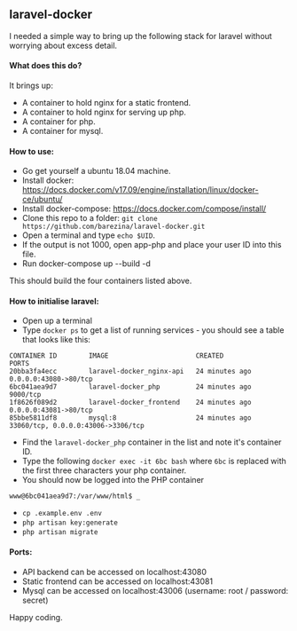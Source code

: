 ## laravel-docker

I needed a simple way to bring up the following stack for laravel without
worrying about excess detail.

#### What does this do?
It brings up:
* A container to hold nginx for a static frontend.
* A container to hold nginx for serving up php.
* A container for php.
* A container for mysql.

#### How to use:
* Go get yourself a ubuntu 18.04 machine.
* Install docker: https://docs.docker.com/v17.09/engine/installation/linux/docker-ce/ubuntu/
* Install docker-compose: https://docs.docker.com/compose/install/
* Clone this repo to a folder: `git clone https://github.com/barezina/laravel-docker.git`
* Open a terminal and type `echo $UID`. 
* If the output is not 1000, open app-php and place your user ID into this file.
* Run docker-compose up --build -d

This should build the four containers listed above.

#### How to initialise laravel:
* Open up a terminal
* Type `docker ps` to get a list of running services - you should see a table that looks like this:
```$xslt
CONTAINER ID        IMAGE                      CREATED             PORTS                                
20bba3fa4ecc        laravel-docker_nginx-api   24 minutes ago      0.0.0.0:43080->80/tcp                
6bc041aea9d7        laravel-docker_php         24 minutes ago      9000/tcp                             
1f8626f089d2        laravel-docker_frontend    24 minutes ago      0.0.0.0:43081->80/tcp                
85bbe5811df8        mysql:8                    24 minutes ago      33060/tcp, 0.0.0.0:43006->3306/tcp   
```
* Find the `laravel-docker_php` container in the list and note it's container ID.
* Type the following `docker exec -it 6bc bash` where `6bc` is replaced with the first three characters your php container.
* You should now be logged into the PHP container
```$xslt
www@6bc041aea9d7:/var/www/html$ _
```
* `cp .example.env .env`
* `php artisan key:generate`
* `php artisan migrate`

#### Ports:

* API backend can be accessed on localhost:43080
* Static frontend can be accessed on localhost:43081
* Mysql can be accessed on localhost:43006 (username: root / password: secret)

Happy coding.